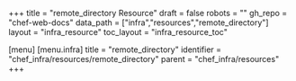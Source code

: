 +++
title = "remote_directory Resource"
draft = false
robots = ""
gh_repo = "chef-web-docs"
data_path = ["infra","resources","remote_directory"]
layout = "infra_resource"
toc_layout = "infra_resource_toc"

[menu]
  [menu.infra]
    title = "remote_directory"
    identifier = "chef_infra/resources/remote_directory"
    parent = "chef_infra/resources"
+++

<!-- The contents of this page are automatically generated from the remote_directory.yaml file in the data directory. -->
<!-- To suggest a change, edit the https://github.com/chef/chef/blob/main/lib/chef/resource/remote_directory.rb file
      and submit a pull request to the https://github.com/chef/chef repository. -->
